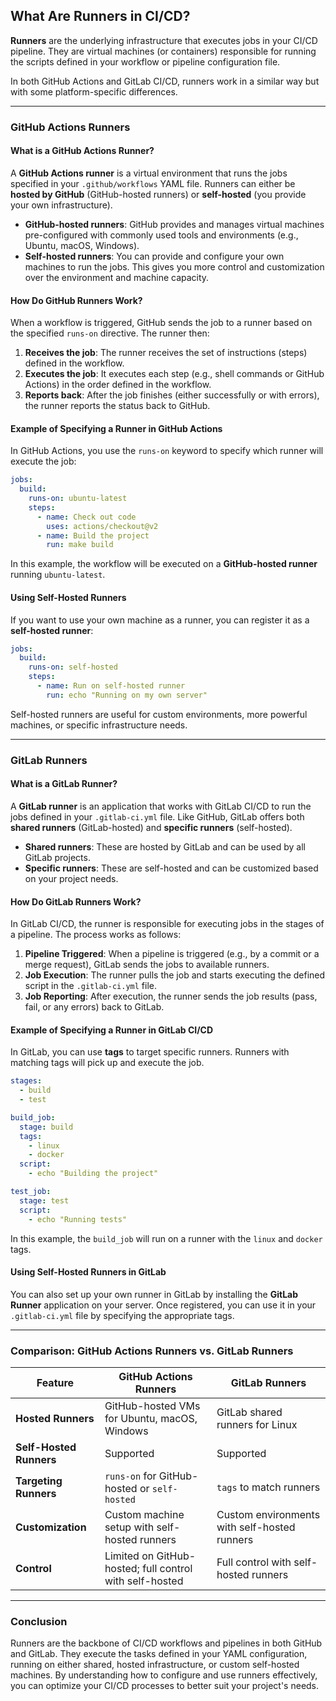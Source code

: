 ## What Are Runners in CI/CD?

**Runners** are the underlying infrastructure that executes jobs in your CI/CD pipeline. They are virtual machines (or containers) responsible for running the scripts defined in your workflow or pipeline configuration file.

In both GitHub Actions and GitLab CI/CD, runners work in a similar way but with some platform-specific differences.

---

### GitHub Actions Runners

#### What is a GitHub Actions Runner?

A **GitHub Actions runner** is a virtual environment that runs the jobs specified in your `.github/workflows` YAML file. Runners can either be **hosted by GitHub** (GitHub-hosted runners) or **self-hosted** (you provide your own infrastructure).

- **GitHub-hosted runners**: GitHub provides and manages virtual machines pre-configured with commonly used tools and environments (e.g., Ubuntu, macOS, Windows).
- **Self-hosted runners**: You can provide and configure your own machines to run the jobs. This gives you more control and customization over the environment and machine capacity.

#### How Do GitHub Runners Work?

When a workflow is triggered, GitHub sends the job to a runner based on the specified `runs-on` directive. The runner then:

1. **Receives the job**: The runner receives the set of instructions (steps) defined in the workflow.
2. **Executes the job**: It executes each step (e.g., shell commands or GitHub Actions) in the order defined in the workflow.
3. **Reports back**: After the job finishes (either successfully or with errors), the runner reports the status back to GitHub.

#### Example of Specifying a Runner in GitHub Actions

In GitHub Actions, you use the `runs-on` keyword to specify which runner will execute the job:

```yaml
jobs:
  build:
    runs-on: ubuntu-latest
    steps:
      - name: Check out code
        uses: actions/checkout@v2
      - name: Build the project
        run: make build
```

In this example, the workflow will be executed on a **GitHub-hosted runner** running `ubuntu-latest`.

#### Using Self-Hosted Runners

If you want to use your own machine as a runner, you can register it as a **self-hosted runner**:

```yaml
jobs:
  build:
    runs-on: self-hosted
    steps:
      - name: Run on self-hosted runner
        run: echo "Running on my own server"
```

Self-hosted runners are useful for custom environments, more powerful machines, or specific infrastructure needs.

---

### GitLab Runners

#### What is a GitLab Runner?

A **GitLab runner** is an application that works with GitLab CI/CD to run the jobs defined in your `.gitlab-ci.yml` file. Like GitHub, GitLab offers both **shared runners** (GitLab-hosted) and **specific runners** (self-hosted).

- **Shared runners**: These are hosted by GitLab and can be used by all GitLab projects.
- **Specific runners**: These are self-hosted and can be customized based on your project needs.

#### How Do GitLab Runners Work?

In GitLab CI/CD, the runner is responsible for executing jobs in the stages of a pipeline. The process works as follows:

1. **Pipeline Triggered**: When a pipeline is triggered (e.g., by a commit or a merge request), GitLab sends the jobs to available runners.
2. **Job Execution**: The runner pulls the job and starts executing the defined script in the `.gitlab-ci.yml` file.
3. **Job Reporting**: After execution, the runner sends the job results (pass, fail, or any errors) back to GitLab.

#### Example of Specifying a Runner in GitLab CI/CD

In GitLab, you can use **tags** to target specific runners. Runners with matching tags will pick up and execute the job.

```yaml
stages:
  - build
  - test

build_job:
  stage: build
  tags:
    - linux
    - docker
  script:
    - echo "Building the project"

test_job:
  stage: test
  script:
    - echo "Running tests"
```

In this example, the `build_job` will run on a runner with the `linux` and `docker` tags.

#### Using Self-Hosted Runners in GitLab

You can also set up your own runner in GitLab by installing the **GitLab Runner** application on your server. Once registered, you can use it in your `.gitlab-ci.yml` file by specifying the appropriate tags.

---

### Comparison: GitHub Actions Runners vs. GitLab Runners

| Feature               | GitHub Actions Runners        | GitLab Runners                 |
|-----------------------|-------------------------------|---------------------------------|
| **Hosted Runners**     | GitHub-hosted VMs for Ubuntu, macOS, Windows | GitLab shared runners for Linux |
| **Self-Hosted Runners**| Supported                     | Supported                       |
| **Targeting Runners**  | `runs-on` for GitHub-hosted or `self-hosted` | `tags` to match runners |
| **Customization**      | Custom machine setup with self-hosted runners | Custom environments with self-hosted runners |
| **Control**            | Limited on GitHub-hosted; full control with self-hosted | Full control with self-hosted runners |

---

### Conclusion

Runners are the backbone of CI/CD workflows and pipelines in both GitHub and GitLab. They execute the tasks defined in your YAML configuration, running on either shared, hosted infrastructure, or custom self-hosted machines. By understanding how to configure and use runners effectively, you can optimize your CI/CD processes to better suit your project's needs.

